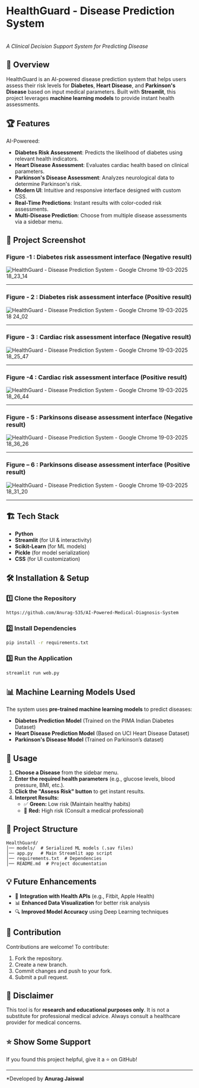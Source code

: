 # HealthGuard - Disease Prediction System

\
*A Clinical Decision Support System for Predicting Disease*

## 🚀 Overview

HealthGuard is an AI-powered disease prediction system that helps users assess their risk levels for **Diabetes**, **Heart Disease**, and **Parkinson's Disease** based on input medical parameters. Built with **Streamlit**, this project leverages **machine learning models** to provide instant health assessments.

## 🏆 Features
AI-Powereed:
- **Diabetes Risk Assessment**: Predicts the likelihood of diabetes using relevant health indicators.
- **Heart Disease Assessment**: Evaluates cardiac health based on clinical parameters.
- **Parkinson's Disease Assessment**: Analyzes neurological data to determine Parkinson's risk.
- **Modern UI**: Intuitive and responsive interface designed with custom CSS.
- **Real-Time Predictions**: Instant results with color-coded risk assessments.
- **Multi-Disease Prediction**: Choose from multiple disease assessments via a sidebar menu.

## 📸 Project Screenshot
### Figure -1 : Diabetes risk assessment interface (Negative result)
 ![HealthGuard - Disease Prediction System - Google Chrome 19-03-2025 18_23_14](https://github.com/user-attachments/assets/c6a6fa1b-d8ac-4e57-836d-6439b1f82178)


-------


### Figure - 2 : Diabetes risk assessment interface (Positive result)
![HealthGuard - Disease Prediction System - Google Chrome 19-03-2025 18 24_02](https://github.com/user-attachments/assets/faa50533-1ed5-41ed-8849-48e0d7fef928)


------


 
### Figure - 3 : Cardiac risk assessment interface (Negative result)
![HealthGuard - Disease Prediction System - Google Chrome 19-03-2025 18_25_47](https://github.com/user-attachments/assets/e5ae38fa-22c5-486e-beaa-756ccab174ea)

--------

 

### Figure -4 : Cardiac risk assessment interface (Positive result)
![HealthGuard - Disease Prediction System - Google Chrome 19-03-2025 18_26_44](https://github.com/user-attachments/assets/a6ede311-832f-4b23-8e1a-3f49d6bbb6a0)



-------

### Figure - 5 : Parkinsons disease assessment interface (Negative result)
![HealthGuard - Disease Prediction System - Google Chrome 19-03-2025 18_36_26](https://github.com/user-attachments/assets/7f917899-89a1-4cc0-982d-1955c8986a6f)



-------
 

### Figure – 6 : Parkinsons disease assessment interface (Positive result)

![HealthGuard - Disease Prediction System - Google Chrome 19-03-2025 18_31_20](https://github.com/user-attachments/assets/027a8bbf-2438-460e-8f98-9755f064d92e)


 ---------------------





## 🏗️ Tech Stack

- **Python**
- **Streamlit** (for UI & interactivity)
- **Scikit-Learn** (for ML models)
- **Pickle** (for model serialization)
- **CSS** (for UI customization)

## 🛠️ Installation & Setup

### 1️⃣ Clone the Repository

```bash
https://github.com/Anurag-535/AI-Powered-Medical-Diagnosis-System
```

### 2️⃣ Install Dependencies

```bash
pip install -r requirements.txt
```

### 3️⃣ Run the Application

```bash
streamlit run web.py
```

## 📊 Machine Learning Models Used

The system uses **pre-trained machine learning models** to predict diseases:

- **Diabetes Prediction Model** (Trained on the PIMA Indian Diabetes Dataset)
- **Heart Disease Prediction Model** (Based on UCI Heart Disease Dataset)
- **Parkinson's Disease Model** (Trained on Parkinson’s dataset)

## 📜 Usage

1. **Choose a Disease** from the sidebar menu.
2. **Enter the required health parameters** (e.g., glucose levels, blood pressure, BMI, etc.).
3. **Click the "Assess Risk" button** to get instant results.
4. **Interpret Results:**
   - ✅ **Green:** Low risk (Maintain healthy habits)
   - 🚨 **Red:** High risk (Consult a medical professional)

## 📁 Project Structure

```
HealthGuard/
│── models/  # Serialized ML models (.sav files)
│── app.py   # Main Streamlit app script
│── requirements.txt  # Dependencies
│── README.md  # Project documentation
```

## 💡 Future Enhancements

- 🏥 **Integration with Health APIs** (e.g., Fitbit, Apple Health)
- 📊 **Enhanced Data Visualization** for better risk analysis
- 🔍 **Improved Model Accuracy** using Deep Learning techniques

## 🤝 Contribution

Contributions are welcome! To contribute:

1. Fork the repository.
2. Create a new branch.
3. Commit changes and push to your fork.
4. Submit a pull request.

## 📜 Disclaimer

This tool is for **research and educational purposes only**. It is not a substitute for professional medical advice. Always consult a healthcare provider for medical concerns.

## ⭐ Show Some Support

If you found this project helpful, give it a ⭐ on GitHub!

---

*Developed by **Anurag Jaiswal** 

